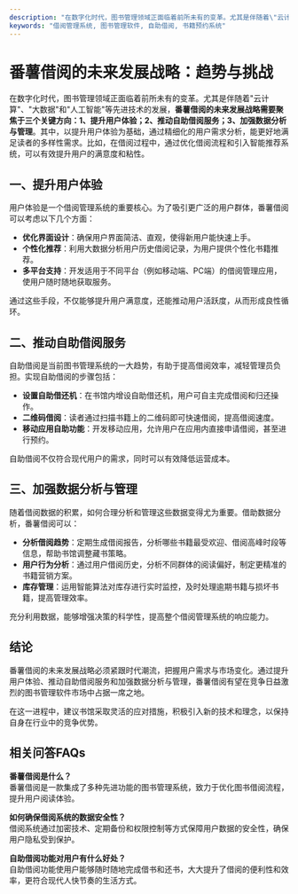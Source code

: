 ```yaml
---
description: "在数字化时代，图书管理领域正面临着前所未有的变革。尤其是伴随着\"云计算\"、\"大数据\"和\"人工智能\"等先进技术的发展，**番薯借阅的未来发展战略需要聚焦于三个关键方向：1、提升用户体验；2、推动自助借阅服务；3、加强数据分析与管理**。其中，以提升用户体验为基础，通过精细化的用户需求分析，能更好地满足读者的多样性需求。比如，在借阅过程中，通过优化借阅流程和引入智能推荐系统，可以有效提升用户的满意度和粘性。"
keywords: "借阅管理系统, 图书管理软件, 自助借阅, 书籍预约系统"
---
```

# 番薯借阅的未来发展战略：趋势与挑战

在数字化时代，图书管理领域正面临着前所未有的变革。尤其是伴随着"云计算"、"大数据"和"人工智能"等先进技术的发展，**番薯借阅的未来发展战略需要聚焦于三个关键方向：1、提升用户体验；2、推动自助借阅服务；3、加强数据分析与管理**。其中，以提升用户体验为基础，通过精细化的用户需求分析，能更好地满足读者的多样性需求。比如，在借阅过程中，通过优化借阅流程和引入智能推荐系统，可以有效提升用户的满意度和粘性。

## 一、提升用户体验

用户体验是一个借阅管理系统的重要核心。为了吸引更广泛的用户群体，番薯借阅可以考虑以下几个方面：

- **优化界面设计**：确保用户界面简洁、直观，使得新用户能快速上手。
- **个性化推荐**：利用大数据分析用户历史借阅记录，为用户提供个性化书籍推荐。
- **多平台支持**：开发适用于不同平台（例如移动端、PC端）的借阅管理应用，使用户随时随地获取服务。

通过这些手段，不仅能够提升用户满意度，还能推动用户活跃度，从而形成良性循环。

## 二、推动自助借阅服务

自助借阅是当前图书管理系统的一大趋势，有助于提高借阅效率，减轻管理员负担。实现自助借阅的步骤包括：

- **设置自助借还机**：在书馆内增设自助借还机，用户可自主完成借阅和归还操作。  
- **二维码借阅**：读者通过扫描书籍上的二维码即可快速借阅，提高借阅速度。  
- **移动应用自助功能**：开发移动应用，允许用户在应用内直接申请借阅，甚至进行预约。

自助借阅不仅符合现代用户的需求，同时可以有效降低运营成本。

## 三、加强数据分析与管理

随着借阅数据的积累，如何合理分析和管理这些数据变得尤为重要。借助数据分析，番薯借阅可以：

- **分析借阅趋势**：定期生成借阅报告，分析哪些书籍最受欢迎、借阅高峰时段等信息，帮助书馆调整藏书策略。
- **用户行为分析**：通过用户借阅历史，分析不同群体的阅读偏好，制定更精准的书籍营销方案。
- **库存管理**：运用智能算法对库存进行实时监控，及时处理逾期书籍与损坏书籍，提高管理效率。

充分利用数据，能够增强决策的科学性，提高整个借阅管理系统的响应能力。

## 结论

番薯借阅的未来发展战略必须紧跟时代潮流，把握用户需求与市场变化。通过提升用户体验、推动自助借阅服务和加强数据分析与管理，番薯借阅有望在竞争日益激烈的图书管理软件市场中占据一席之地。

在这一进程中，建议书馆采取灵活的应对措施，积极引入新的技术和理念，以保持自身在行业中的竞争优势。

## 相关问答FAQs

**番薯借阅是什么？**  
番薯借阅是一款集成了多种先进功能的图书管理系统，致力于优化图书借阅流程，提升用户阅读体验。

**如何确保借阅系统的数据安全性？**  
借阅系统通过加密技术、定期备份和权限控制等方式保障用户数据的安全性，确保用户隐私受到保护。

**自助借阅功能对用户有什么好处？**  
自助借阅功能使用户能够随时随地完成借书和还书，大大提升了借阅的便利性和效率，更符合现代人快节奏的生活方式。
